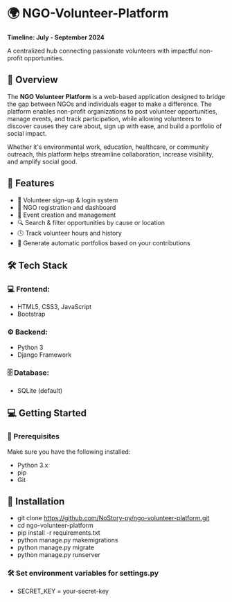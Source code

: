 # 🌍 NGO-Volunteer-Platform
**Timeline: July - September 2024**

A centralized hub connecting passionate volunteers with impactful non-profit opportunities.

## 📌 Overview
The **NGO Volunteer Platform** is a web-based application designed to bridge the gap between NGOs and individuals eager to make a difference. The platform enables non-profit organizations to post volunteer opportunities, manage events, and track participation, while allowing volunteers to discover causes they care about, sign up with ease, and build a portfolio of social impact.

Whether it's environmental work, education, healthcare, or community outreach, this platform helps streamline collaboration, increase visibility, and amplify social good.

## 🚀 Features

- 🧑 Volunteer sign-up & login system
- 🏢 NGO registration and dashboard
- 📅 Event creation and management
- 🔍 Search & filter opportunities by cause or location
- 🕓 Track volunteer hours and history
- 📨 Generate automatic portfolios based on your contributions

## 🛠️ Tech Stack

### 💻 Frontend:
- HTML5, CSS3, JavaScript
- Bootstrap

### ⚙️ Backend:
- Python 3
- Django Framework

### 🗄️ Database:
- SQLite (default)

## 💻 Getting Started

### 🔧 Prerequisites

Make sure you have the following installed:
- Python 3.x
- pip
- Git

## 🏁 Installation
- git clone https://github.com/NoStory-py/ngo-volunteer-platform.git
- cd ngo-volunteer-platform
- pip install -r requirements.txt
- python manage.py makemigrations
- python manage.py migrate
- python manage.py runserver

### 🛠️ Set environment variables for settings.py
- SECRET_KEY = your-secret-key

